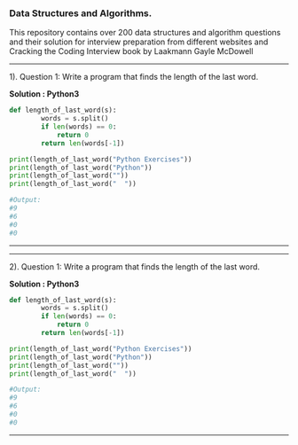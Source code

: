 ### **Data Structures and Algorithms.**

This repository contains over 200 data structures and algorithm questions and  their solution for interview preparation from different websites and Cracking the Coding Interview book by  Laakmann Gayle McDowell


---
1). Question 1: Write a program that finds the length of the last word.  

**Solution : Python3** 

```python 
def length_of_last_word(s):
        words = s.split()
        if len(words) == 0:
            return 0
        return len(words[-1])

print(length_of_last_word("Python Exercises"))
print(length_of_last_word("Python"))
print(length_of_last_word(""))
print(length_of_last_word("  "))

#Output: 
#9
#6
#0
#0

```
----

---
2). Question 1: Write a program that finds the length of the last word.  

**Solution : Python3** 

```python 
def length_of_last_word(s):
        words = s.split()
        if len(words) == 0:
            return 0
        return len(words[-1])

print(length_of_last_word("Python Exercises"))
print(length_of_last_word("Python"))
print(length_of_last_word(""))
print(length_of_last_word("  "))

#Output: 
#9
#6
#0
#0

```
----
